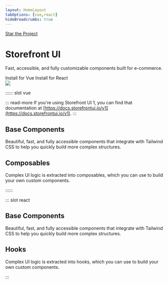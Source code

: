 ```yaml
---
layout: HomeLayout
tabOptions: [vue,react]
hideBreadcrumbs: true
---
```


<div class="grid grid-cols-2 custom-block mt-16 gap-8">
  <div class="col-span-2 lg:col-span-1 flex justify-center flex-col order-2 lg:order-1">
    <div class="flex flex-wrap mb-2">
        <a class="github-button" href="https://github.com/vuestorefront/storefront-ui" data-icon="octicon-star" data-size="large" data-show-count="true" aria-label="Star buttons/github-buttons on GitHub">Star the Project</a>
    </div>
    <h1 class="text-5xl font-extrabold mt-4">Storefront UI</h1>
    <p class="text-xl mt-4">Fast, accessible, and fully customizable components built for e-commerce.</p>
    <div class="mt-8 flex items-center">
      <RouterLink to="/vue/getting-started.html" class=" px-4  py-2 rounded-lg  font-medium bg-green text-white  flex items-center filter hover:brightness-110 transition-all">
        Install for Vue
        <iconify-icon icon="mingcute:arrow-right-fill" height="14px" class="ml-2"/>
      </RouterLink>
      <RouterLink to="/react/getting-started.html" class=" px-4  py-2 rounded-lg  font-medium bg-react ml-2 text-black text-opacity-80 flex items-center filter hover:brightness-110 transition-all">
        Install for React
        <iconify-icon icon="mingcute:arrow-right-fill" height="14px" class="ml-1"/>
      </RouterLink>
    </div>
  </div>
  <div class="col-span-2 lg:col-span-1 order-1 lg:order-2">
    <img src="./assets/sfui-hero.png" class="mx-auto max-w-xs sm:max-w-md" />
  </div>
</div>

:::::: slot vue

::: read-more
If you're using Storefront UI 1, you can find that documentation at [https://docs.storefrontui.io/v1](https://docs.storefrontui.io/v1).
:::

## Base Components

Beautiful, fast, and fully accessible components that integrate with Tailwind CSS to help you quickly build more complex structures.

<ComponentList framework="vue" type="components" hide-description />

## Composables

Complex UI logic is extracted into composables, which you can use to build your own custom components.

<ComponentList framework="vue" type="hooks" hide-thumbnail  />


::::::

::: slot react

## Base Components

Beautiful, fast, and fully accessible components that integrate with Tailwind CSS to help you quickly build more complex structures.

<ComponentList framework="react" type="components" hide-description />

## Hooks

Complex UI logic is extracted into hooks, which you can use to build your own custom components.

<ComponentList framework="react" type="hooks" hide-thumbnail/>

:::
